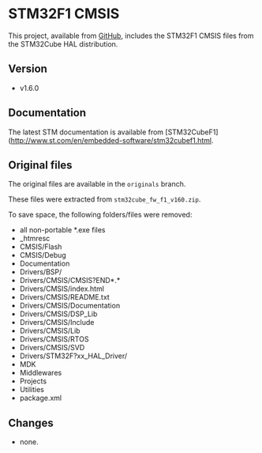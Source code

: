 # STM32F1 CMSIS

This project, available from [GitHub](https://github.com/rpavlik/xpacks-stm32f1-hal),
includes the STM32F1 CMSIS files from the STM32Cube HAL distribution.

## Version

* v1.6.0

## Documentation

The latest STM documentation is available from
[STM32CubeF1](http://www.st.com/en/embedded-software/stm32cubef1.html.

## Original files

The original files are available in the `originals` branch.

These files were extracted from `stm32cube_fw_f1_v160.zip`.

To save space, the following folders/files were removed:

* all non-portable *.exe files
* \_htmresc
* CMSIS/Flash
* CMSIS/Debug
* Documentation
* Drivers/BSP/
* Drivers/CMSIS/CMSIS?END*.*
* Drivers/CMSIS/index.html
* Drivers/CMSIS/README.txt
* Drivers/CMSIS/Documentation
* Drivers/CMSIS/DSP_Lib
* Drivers/CMSIS/Include
* Drivers/CMSIS/Lib
* Drivers/CMSIS/RTOS
* Drivers/CMSIS/SVD
* Drivers/STM32F?xx_HAL_Driver/
* MDK
* Middlewares
* Projects
* Utilities
* package.xml

## Changes

* none.

